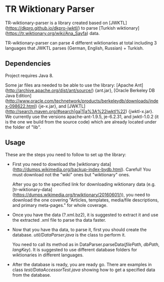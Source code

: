# TR Wiktionary Parser

TR-wiktionary-parser is a library created based on [JWKTL] (https://dkpro.github.io/dkpro-jwktl/) to parse [Turkish wiktionary] (https://tr.wiktionary.org/wiki/Ana_Sayfa) data.

TR-wiktionary-parser can parse 4 different wiktionaries at total including 3 languages that JWKTL parses (German, English, Russian) + Turkish.

## Dependencies

Project requires Java 8.

Some jar files ara needed to be able to use the library: [Apache Ant] (http://archive.apache.org/dist/ant/source/) {ant.jar}, [Oracle Berkeley DB Java Edition] (http://www.oracle.com/technetwork/products/berkeleydb/downloads/index-098622.html) {je-x.jar}, and [JWKTL] (http://search.maven.org/#search|ga|1|a%3A%22jwktl%22) {jwktl-x.jar}. We currently use the versions apache-ant-1.9.5, je-6.2.31, and jwktl-1.0.2 (it is the one we build from the source code) which are already located under the folder of "lib".

## Usage

These are the steps you need to follow to set up the library:

* First you need to download the [wiktionary data] (http://dumps.wikimedia.org/backup-index-bydb.html). Careful! You must download not the "wiki" ones but "wiktionary" ones.

  After you go to the specified link for downloading wiktionary data (e.g. [tr-wiktionary-data] (https://dumps.wikimedia.org/trwiktionary/20160601/)), you need to download the one covering "Articles, templates, media/file descriptions, and primary meta-pages." for whole coverage.

* Once you have the data (?.xml.bz2), it is suggested to extract it and use the extracted .xml file to parse tha data faster.

* Now that you have tha data, to parse it, first you should create the database. *util/DataParser.java* is the class to perform it. 

  You need to call its method as in DataParser.parseData(*filePath*, *dbPath*, *langKey*).
  It is suggested to use different database folders for wiktionaries in different languages.

* After the database is ready, you are ready go. There are examples in class *test/DataAccessorTest.java* showing how to get a specified data from the database.
